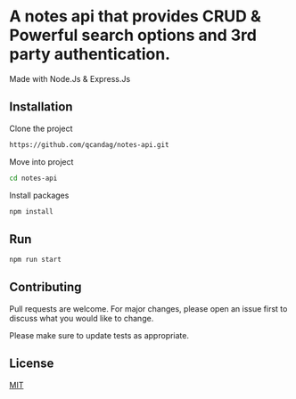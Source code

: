# A notes api that provides CRUD & Powerful search options and 3rd party authentication.

Made with Node.Js & Express.Js

## Installation

Clone the project

```bash
https://github.com/qcandag/notes-api.git
```

Move into project

```bash
cd notes-api
```

Install packages

```bash
npm install
```

## Run

```bash
npm run start
```

## Contributing

Pull requests are welcome. For major changes, please open an issue first
to discuss what you would like to change.

Please make sure to update tests as appropriate.

## License

[MIT](https://choosealicense.com/licenses/mit/)